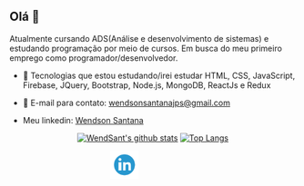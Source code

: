## Olá 👋

Atualmente cursando ADS(Análise e desenvolvimento de sistemas) e estudando programação por meio de cursos. Em busca do meu primeiro emprego como programador/desenvolvedor. 

- 🌱 Tecnologias que estou estudando/irei estudar HTML, CSS, JavaScript, Firebase, JQuery, Bootstrap, Node.js, MongoDB, ReactJs e Redux
- 📩 E-mail para contato: wendsonsantanajps@gmail.com

- Meu linkedin: [Wendson Santana](https://www.linkedin.com/in/wendsant/)



<div align="center" >

[![WendSant's github stats](https://github-readme-stats.vercel.app/api?username=wendsant&show_icons=true&theme=radical&bg_color=30,0d0d0d,191919&title_color=fff&text_color=fff&icon_color=79ff97)](https://github.com/anuraghazra/github-readme-stats)
[![Top Langs](https://github-readme-stats.vercel.app/api/top-langs/?username=wendsant&layout=compact&theme=radical&bg_color=30,0d0d0d,191919&title_color=fff&text_color=fff&icon_color=79ff97)](https://github.com/anuraghazra/github-readme-stats)

<div style="align-self: center;align-items: center; display: flex; justify-content: space-between; width: 150px;" >

<div style="align-self: center;align-items: center; display: flex; justify-content: space-between; width: 150px;" >
  <a href="https://www.linkedin.com/in/wendsant/">
    <img src="./github/linkedin.png" alt="linkedin" height="50">
  </a>
</div>
</div>
